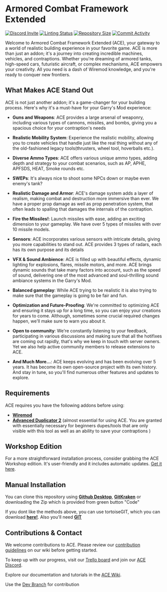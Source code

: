 # Armored Combat Framework Extended
[![Discord Invite](https://img.shields.io/discord/580463055595503646?label=Discord&style=flat-square)](https://discord.gg/Y8aEYU6)
[![Linting Status](https://img.shields.io/github/actions/workflow/status/RedDeadlyCreeper/ArmoredCombatExtended/glualint.yml?branch=master&label=Linter%20Status&style=flat-square)](https://github.com/RedDeadlyCreeper/ArmoredCombatExtended/actions?query=workflow%3AGLuaFixer)
[![Repository Size](https://img.shields.io/github/repo-size/RedDeadlyCreeper/ArmoredCombatExtended?label=Repository%20Size&style=flat-square)](https://github.com/RedDeadlyCreeper/ArmoredCombatExtended)
[![Commit Activity](https://img.shields.io/github/commit-activity/m/RedDeadlyCreeper/ArmoredCombatExtended?label=Commit%20Activity&style=flat-square)](https://github.com/RedDeadlyCreeper/ArmoredCombatExtended/graphs/commit-activity)

Welcome to Armored Combat Framework Extended (ACE), your gateway to a world of realistic building experience in your favorite game. ACE is more than just an addon; it's a journey into creating incredible machines, vehicles, and contraptions. Whether you're dreaming of armored tanks, high-speed cars, futuristic aircraft, or complex mechanisms, ACE empowers your creativity. All you need is a dash of Wiremod knowledge, and you're ready to conquer new frontiers.

## What Makes ACE Stand Out

ACE is not just another addon; it's a game-changer for your building process. Here's why it's a must-have for your Garry's Mod experience:

- **Guns and Weapons**: ACE provides a large arsenal of weaponry, including various types of cannons, missiles, and bombs, giving you a spacious choice for your contraption's needs

- **Realistic Mobility System**: Experience the realistic mobility, allowing you to create vehicles that handle just like the real thing without any of the old-fashioned legacy tools(thrusters, wheel tool, hoverballs etc.).

- **Diverse Ammo Types**: ACE offers various unique ammo types, adding depth and strategy to your combat scenarios, such as AP, APHE, APFSDS, HEAT, Smoke rounds etc.

- **SWEPs**: It's always nice to shoot some NPCs down or maybe even enemy's tank?

- **Realistic Damage and Armor**: ACE's damage system adds a layer of realism, making combat and destruction more immersive than ever. We have a proper prop damage as well as prop penetration system, that often leads to spalling that damages the internals of the contraption.

- **Fire the Missiles!**: Launch missiles with ease, adding an exciting dimension to your gameplay. We have over 5 types of missiles with over 10 missile models.

- **Sensors**: ACE incorporates various sensors with intricate details, giving you more capabilities to stand out. ACE provides 3 types of radars, each has its own purpose and its details

- **VFX & Sound Ambience**: ACE is filled up with beautiful effects, dynamic lighting for explosions, flares, missile motors, and more. ACE brings dynamic sounds that take many factors into account, such as the speed of sound, delivering one of the most advanced and soul-thrilling sound ambiance systems in the Garry's Mod.

- **Balanced gameplay**: While ACE trying to be realistic it is also trying to make sure that the gameplay is going to be fair and fun.

- **Optimization and Future-Proofing**: We're committed to optimizing ACE and ensuring it stays up for a long time, so you can enjoy your creations for years to come. Although, sometimes some crucial required changes happen, we'll make sure to warn you about it.

- **Open to community**: We're constantly listening to your feedback, participating in various discussions and making sure that all the hotifixes are coming out rapidly, that's why we keep in touch with server owners. Yet we also help active community members to release extensions to ACE.

- **And Much More...**: ACE keeps evolving and has been evolving over 5 years. It has become its own open-source project with its own history. And stay in tune, so you'll find numerous other features and updates to explore.


## Requirements

ACE requires you have the following addons before using:

* **[Wiremod](https://steamcommunity.com/workshop/filedetails/?id=160250458)** 
* **[Advanced Duplicator 2](https://steamcommunity.com/sharedfiles/filedetails/?id=773402917&searchtext=advanced+duplicator)** (almost essential for using ACE. You are granted with essentially necessary for beginners dupes/tools that are only visible with this tool as well as an ability to save your contraptions )

## Workshop Edition

For a more straightforward installation process, consider grabbing the ACE Workshop edition. It's user-friendly and it includes automatic updates. [Get it here](https://steamcommunity.com/sharedfiles/filedetails/?id=2512558788).

## Manual Installation

You can clone this repository using **[Github Desktop](https://desktop.github.com/)**, **[GitKraken](https://www.gitkraken.com/)**  or downloading the Zip which is provided from green button "Code"

If you dont like the methods above, you can use tortoiseGIT, which you can download **[here!](https://tortoisegit.org/)**. Also you'll need **[GIT](https://git-scm.com/downloads)**

## Contributions & Contact

We welcome contributions to ACE. Please review our [contribution guidelines](https://github.com/RedDeadlyCreeper/ArmoredCombatExtended/wiki/General-Coding-and-Style-Guidelines) on our wiki before getting started.

To keep up with our progress, visit our [Trello board](https://trello.com/b/AW6lxk7z/ace-development) and join our [ACE Discord](https://discord.gg/Y8aEYU6).

Explore our documentation and tutorials in the [ACE Wiki](https://github.com/RedDeadlyCreeper/ArmoredCombatExtended/wiki).

Use the [Dev Branch](https://github.com/RedDeadlyCreeper/ArmoredCombatExtended/tree/dev) for contribution


